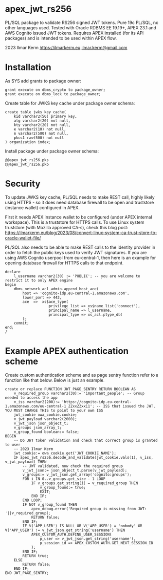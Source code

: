 # apex_jwt_rs256

PL/SQL package to validate RS256 signed JWT tokens. Pure 19c PL/SQL, no other languages used.
Tested with Oracle RDBMS EE 19.19+, APEX 23.1 and AWS Cognito issued JWT tokens.
Requires APEX installed (for its API packages) and is intended to be used within APEX flow.

2023 Ilmar Kerm
https://ilmarkerm.eu
ilmar.kerm@gmail.com

# Installation

As SYS add grants to package owner:
```
grant execute on dbms_crypto to package_owner;
grant execute on dbms_lock to package_owner;
```

Create table for JWKS key cache under package owner schema:

```
create table jwks_key_cache(
    kid varchar2(50) primary key,
    alg varchar2(20) not null,
    kty varchar2(20) not null,
    e varchar2(10) not null,
    n varchar2(500) not null,
    pkcs1 raw(500) not null
) organization index;
```

Install package under package owner schema:

```
@@apex_jwt_rs256.pks
@@apex_jwt_rs256.pkb
```

# Security

To update JWKS key cache, PL/SQL needs to make REST call, highly likely using HTTPS - so it does need database firewall to be open and truststore (instance wallet) configured in APEX.

First it needs APEX instance wallet to be configured (under APEX internal workspace). This is a truststore for HTTPS calls. To use Linux system truststore (with Mozilla approved CA-s), check this blog post:
https://ilmarkerm.eu/blog/2023/08/convert-linux-system-ca-trust-store-to-oracle-wallet-file/

PL/SQL also needs to be able to make REST calls to the identity provider in order to fetch the public keys used to verify JWT signatures.
If you are using AWS Cognito userpool from eu-central-1, then here is an example for opening database firewall for HTTPS calls to that endpoint.

```
declare
    l_username varchar2(30) := 'PUBLIC'; -- you are welcome to restrict it to only APEX engine
begin
    dbms_network_acl_admin.append_host_ace(
        host => 'cognito-idp.eu-central-1.amazonaws.com',
        lower_port => 443,
        ace  =>  xs$ace_type(
                    privilege_list => xs$name_list('connect'),
                    principal_name => l_username,
                    principal_type => xs_acl.ptype_db)
        );
    commit;
end;
/
```

# Example APEX authentication scheme

Create custom authentication scheme and as page sentry function refer to a function like that below. Below is just an example.

```
create or replace FUNCTION JWT_PAGE_SENTRY RETURN BOOLEAN AS 
    v_required_group varchar2(30):= 'important_people'; -- Group needed to access the app
    v_iss varchar2(200):= 'https://cognito-idp.eu-central-1.amazonaws.com/eu-central-1_ZZxxZZxx11'; -- ISS that issued the JWT, YOU MUST CHANGE THIS to point to your own ISS
    jwt_cookie owa_cookie.cookie;
    v_jwt_payload varchar2(2000);
    v_jwt_json json_object_t;
    v_groups json_array_t;
    v_group_found boolean:= false;
BEGIN
    -- Do JWT token validation and check that correct group is granted to user
    -- 2023 Ilmar Kerm
    jwt_cookie:= owa_cookie.get('JWT_COOKIE_NAME');
    IF apex_jwt_rs256.decode_and_validate(jwt_cookie.vals(1), v_iss, v_jwt_payload) THEN
        -- JWT validated, now check the required group
        v_jwt_json:= json_object_t.parse(v_jwt_payload);
        v_groups:= v_jwt_json.get_array('cognito:groups');
        FOR i IN 0..v_groups.get_size - 1 LOOP
            IF v_groups.get_string(i) = v_required_group THEN
                v_group_found:= true;
                EXIT;
            END IF;
        END LOOP;
        IF NOT v_group_found THEN
            apex_debug.error('Required group is missing from JWT: '||v_required_group);
            RETURN false;
        END IF;
        IF V('APP_USER') IS NULL OR V('APP_USER') = 'nobody' OR V('APP_USER') != v_jwt_json.get_string('username') THEN
            APEX_CUSTOM_AUTH.DEFINE_USER_SESSION(
                p_user => v_jwt_json.get_string('username'),
                p_session_id => APEX_CUSTOM_AUTH.GET_NEXT_SESSION_ID
            );
        END IF;
        RETURN true;
    ELSE
        RETURN false;
    END IF;
END JWT_PAGE_SENTRY;
```
